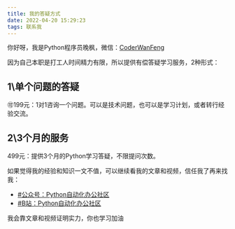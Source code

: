 ```yaml
---
title: 我的答疑方式
date: 2022-04-20 15:29:23
tags: 联系我
---
```


你好呀，我是Python程序员晚枫，微信：[CoderWanFeng](https://mp.weixin.qq.com/s/dAm2B09i2ZaqCwhwP-AEdQ)

因为自己本职是打工人时间精力有限，所以提供有偿答疑学习服务，2种形式：

## 1\单个问题的答疑

🉑199元：1对1咨询一个问题。可以是技术问题，也可以是学习计划，或者转行经验交流。

## 2\3个月的服务
499元：提供3个月的Python学习答疑，不限提问次数。

如果觉得我的经验和知识一文不值，可以继续看我的文章和视频，信任我了再来找我：
- [#公众号：Python自动化办公社区](https://mp.weixin.qq.com/s/QhaUoB7Q4CJHR29uD6JSHQ)
- [#B站：Python自动化办公社区](https://space.bilibili.com/1989702333)

我会靠文章和视频证明实力，你也学习加油